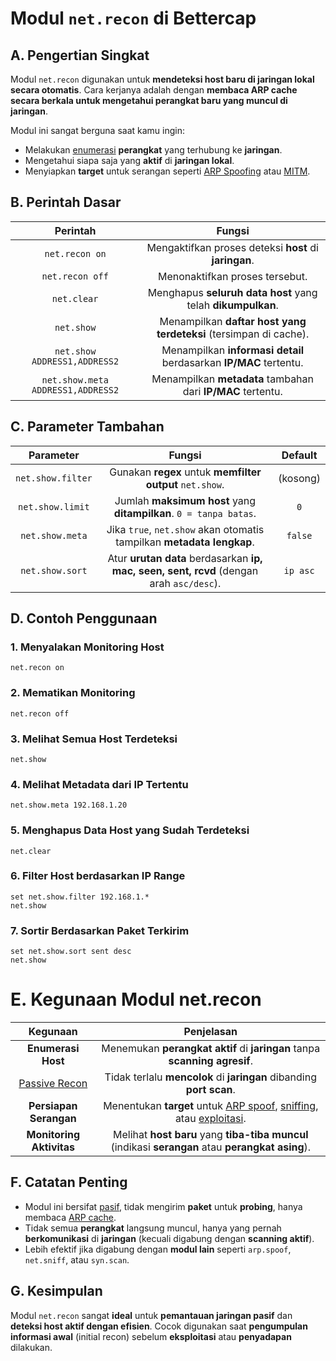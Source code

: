 # Modul `net.recon` di Bettercap

## A. Pengertian Singkat

Modul `net.recon` digunakan untuk **mendeteksi host baru di jaringan lokal secara otomatis**. Cara kerjanya adalah dengan **membaca ARP cache secara berkala untuk mengetahui perangkat baru yang muncul di jaringan**.

Modul ini sangat berguna saat kamu ingin:
- Melakukan [enumerasi](https://ilmubersama.com/2021/04/14/enumeration/) **perangkat** yang terhubung ke **jaringan**.
- Mengetahui siapa saja yang **aktif** di **jaringan lokal**.
- Menyiapkan **target** untuk serangan seperti [ARP Spoofing](https://www.rackh.com/arp-spoofing-adalah/) atau [MITM](https://www.ibm.com/id-id/think/topics/man-in-the-middle).

## B. Perintah Dasar

| Perintah | Fungsi |
|:--:|:--:|
| `net.recon on` | Mengaktifkan proses deteksi **host** di **jaringan**. |
| `net.recon off` | Menonaktifkan proses tersebut. |
| `net.clear` | Menghapus **seluruh data host** yang telah **dikumpulkan**. |
| `net.show` | Menampilkan **daftar host yang terdeteksi** (tersimpan di cache). |
| `net.show ADDRESS1,ADDRESS2` | Menampilkan **informasi detail** berdasarkan **IP/MAC** tertentu. |
| `net.show.meta ADDRESS1,ADDRESS2` | Menampilkan **metadata** tambahan dari **IP/MAC** tertentu. |


## C. Parameter Tambahan

| Parameter | Fungsi | Default |
|:--:|:--:|:--:|
| `net.show.filter` | Gunakan **regex** untuk **memfilter output** `net.show`. | (kosong) |
| `net.show.limit` | Jumlah **maksimum host** yang **ditampilkan**. `0 = tanpa batas`. | `0` |
| `net.show.meta` | Jika `true`, `net.show` akan otomatis tampilkan **metadata lengkap**. | `false` |
| `net.show.sort` | Atur **urutan data** berdasarkan **ip, mac, seen, sent, rcvd** (dengan arah `asc/desc`). | `ip asc` |

## D. Contoh Penggunaan

### 1. Menyalakan Monitoring Host

```
net.recon on
```

### 2. Mematikan Monitoring

```
net.recon off
```

### 3. Melihat Semua Host Terdeteksi

```
net.show
```

### 4. Melihat Metadata dari IP Tertentu

```
net.show.meta 192.168.1.20
```

### 5. Menghapus Data Host yang Sudah Terdeteksi

```
net.clear
```

### 6. Filter Host berdasarkan IP Range

```
set net.show.filter 192.168.1.*
net.show
```

### 7. Sortir Berdasarkan Paket Terkirim

```
set net.show.sort sent desc
net.show
```

# E. Kegunaan Modul net.recon

| Kegunaan | Penjelasan |
|:--:|:--:|
| **Enumerasi Host** | Menemukan **perangkat aktif** di **jaringan** tanpa **scanning agresif**. |
| [Passive Recon](http://onnocenter.or.id/wiki/index.php/Passive_dan_Active_Reconnaissance)	| Tidak terlalu **mencolok** di **jaringan** dibanding **port scan**.  |
| **Persiapan Serangan** | Menentukan **target** untuk [ARP spoof](https://www.rackh.com/arp-spoofing-adalah/), [sniffing](https://cyberhub.id/pengetahuan-dasar/apa-itu-sniffing), atau [exploitasi](https://id.wikipedia.org/wiki/Eksploitasi). |
| **Monitoring Aktivitas** | Melihat **host baru** yang **tiba-tiba muncul** (indikasi **serangan** atau **perangkat asing**). |


## F. Catatan Penting
- Modul ini bersifat [pasif](https://kbbi.web.id/pasif), tidak mengirim **paket** untuk **probing**, hanya membaca [ARP cache](https://en.wikipedia.org/wiki/ARP_cache).
- Tidak semua **perangkat** langsung muncul, hanya yang pernah **berkomunikasi** di **jaringan** (kecuali digabung dengan **scanning aktif**).
- Lebih efektif jika digabung dengan **modul lain** seperti `arp.spoof`, `net.sniff`, atau `syn.scan`.

## G. Kesimpulan

Modul `net.recon` sangat **ideal** untuk **pemantauan jaringan pasif** dan **deteksi host aktif dengan efisien**. Cocok digunakan saat **pengumpulan informasi awal** (initial recon) sebelum **eksploitasi** atau **penyadapan** dilakukan.
